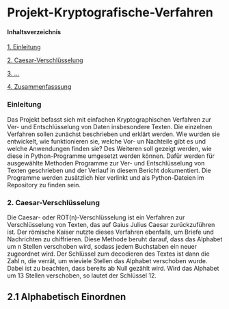 # Projekt-Kryptografische-Verfahren

#### **Inhaltsverzeichnis**
[1. Einleitung](#Einl)

[2. Caesar-Verschlüsselung](#Cae)

[3. ...](#...)

[4. Zusammenfasssung](#Zusam)

### Einleitung<a name="Einl"></a>

Das Projekt befasst sich mit einfachen Kryptographischen Verfahren zur Ver- und Entschlüsselung von Daten insbesondere Texten. Die einzelnen Verfahren sollen zunächst beschrieben und erklärt werden. Wie wurden sie entwickelt, wie funktionieren sie, welche Vor- un Nachteile gibt es und welche Anwendungen finden sie?
Des Weiteren soll gezeigt werden, wie diese in Python-Programme umgesetzt werden können. Dafür werden für ausgewählte Methoden Programme zur Ver- und Entschlüsselung von Texten geschrieben und der Verlauf in diesem Bericht dokumentiert. Die Programme werden zusätzlich hier verlinkt und als Python-Dateien im Repository zu finden sein. 


### 2. Caesar-Verschlüsselung<a name="Cae"></a>

Die Caesar- oder ROT(n)-Verschlüsselung ist ein Verfahren zur Verschlüsselung von Texten, das auf Gaius Julius Caesar zurückzuführen ist. Der römische Kaiser nutzte dieses Verfahren ebenfalls, um Briefe und Nachrichten zu chiffrieren.
Diese Methode beruht darauf, dass das Alphabet um n Stellen verschoben wird, sodass jedem Buchstaben ein neuer zugeordnet wird. Der Schlüssel zum decodieren des Textes ist dann die Zahl n, die verrät, um wieviele Stellen das Alphabet verschoben wurde. Dabei ist zu beachten, dass bereits ab Null gezählt wird. Wird das Alphabet um 13 Stellen verschoben, so lautet der Schlüssel 12.

## 2.1 Alphabetisch Einordnen

